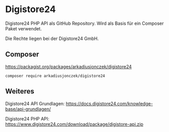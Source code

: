 # Digistore24

Digistore24 PHP API als GitHub Repository. Wird als Basis für ein Composer Paket verwendet.

Die Rechte liegen bei der Digistore24 GmbH.

## Composer

https://packagist.org/packages/arkadiusjonczek/digistore24

```
composer require arkadiusjonczek/digistore24
```

## Weiteres

Digistore24 API Grundlagen: https://docs.digistore24.com/knowledge-base/api-grundlagen/

Digistore24 PHP API: https://www.digistore24.com/download/package/digistore-api.zip

